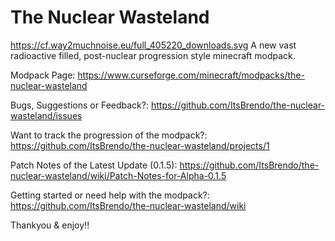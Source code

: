 # The Nuclear Wasteland 
https://cf.way2muchnoise.eu/full_405220_downloads.svg
A new vast radioactive filled, post-nuclear progression style minecraft modpack.

Modpack Page: https://www.curseforge.com/minecraft/modpacks/the-nuclear-wasteland

Bugs, Suggestions or Feedback?: https://github.com/ItsBrendo/the-nuclear-wasteland/issues

Want to track the progression of the modpack?: https://github.com/ItsBrendo/the-nuclear-wasteland/projects/1

Patch Notes of the Latest Update (0.1.5): https://github.com/ItsBrendo/the-nuclear-wasteland/wiki/Patch-Notes-for-Alpha-0.1.5

Getting started or need help with the modpack?: https://github.com/ItsBrendo/the-nuclear-wasteland/wiki

Thankyou & enjoy!!
